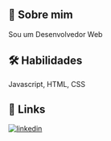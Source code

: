 
## 🚀 Sobre mim
Sou um Desenvolvedor Web


## 🛠 Habilidades
Javascript, HTML, CSS


## 🔗 Links
[![linkedin](https://img.shields.io/badge/linkedin-0A66C2?style=for-the-badge&logo=linkedin&logoColor=white)](https://www.linkedin.com/)
